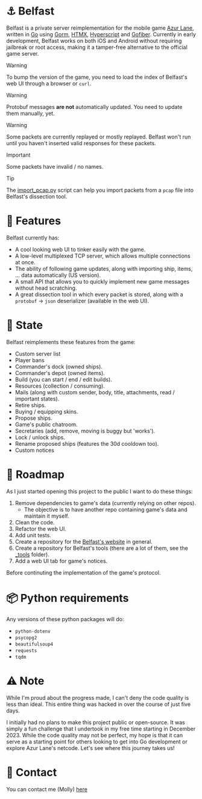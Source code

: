 # ⚓ Belfast

Belfast is a private server reimplementation for the mobile game [Azur Lane](https://en.wikipedia.org/wiki/Azur_Lane), written in [Go](https://go.dev/) using [Gorm](https://gorm.io), [HTMX](https://htmx.org), [Hyperscript](https://hyperscript.org) and [Gofiber](https://gofiber.io). Currently in early development, Belfast works on both iOS and Android without requiring jailbreak or root access, making it a tamper-free alternative to the official game server.

> [!WARNING]
> To bump the version of the game, you need to load the index of Belfast's web UI through a browser or `curl`.

> [!WARNING]
> Protobuf messages **are not** automatically updated. You need to update them manually, yet.

> [!WARNING]
> Some packets are currently replayed or mostly replayed. Belfast won't run until you haven't inserted valid responses for these packets.

> [!IMPORTANT]
> Some packets have invalid / no names.

> [!TIP]
> The [import_pcap.py](./_tools/import_pcap.py) script can help you import packets from a `pcap` file into Belfast's dissection tool.

# 🌟 Features

Belfast currently has:

- A cool looking web UI to tinker easily with the game.
- A low-level multiplexed TCP server, which allows multiple connections at once.
- The ability of following game updates, along with importing ship, items, ... data automatically (US version).
- A small API that allows you to quickly implement new game messages without head scratching.
- A great dissection tool in which every packet is stored, along with a `protobuf` -> `json` deserializer (available in the web UI).

# 🌠 State

Belfast reimplements these features from the game:

- Custom server list
- Player bans
- Commander's dock (owned ships).
- Commander's depot (owned items).
- Build (you can start / end / edit builds).
- Resources (collection / consuming).
- Mails (along with custom sender, body, title, attachments, read / important states).
- Retire ships.
- Buying / equipping skins.
- Propose ships.
- Game's public chatroom.
- Secretaries (add, remove, moving is buggy but 'works').
- Lock / unlock ships.
- Rename proposed ships (features the 30d cooldown too).
- Custom notices

# 🚀 Roadmap

As I just started opening this project to the public I want to do these things:

1. Remove dependencies to game's data (currently relying on other repos).
    - The objective is to have another repo containing game's data and maintain it myself.
2. Clean the code.
3. Refactor the web UI.
4. Add unit tests.
5. Create a repository for the [Belfast's website](https://belfast.mana.rip/) in general.
6. Create a repository for Belfast's tools (there are a lot of them, see the [_tools](./_tools/) folder).
7. Add a web UI tab for game's notices.

Before continuting the implementation of the game's protocol.

# 📦 Python requirements

Any versions of these python packages will do:

- `python-dotenv`
- `psycopg2`
- `beautifulsoup4`
- `requests`
- `tqdm`

# ⚠️ Note

While I'm proud about the progress made, I can't deny the code quality is less than ideal. This entire thing was hacked in over the course of just five days.

I initially had no plans to make this project public or open-source. It was simply a fun challenge that I undertook in my free time starting in December 2023. While the code quality may not be perfect, my hope is that it can serve as a starting point for others looking to get into Go development or explore Azur Lane's netcode. Let's see where this journey takes us!

# 📧 Contact

You can contact me (Molly) [here](molly+belfast@mana.rip)